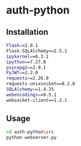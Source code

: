 # auth-python

## Installation

```bash
Flask==2.0.1
Flask-SQLAlchemy==2.5.1
ipykernel==6.3.1
ipython==7.27.0
psycopg2==2.9.1
PyJWT==2.2.0
requests==2.26.0
requests-unixsocket==0.2.0
SQLAlchemy==1.4.25
webencodings==0.5.1
websocket-client==1.2.1
```

## Usage


```bash
cd auth-python\src
python webserver.py
```



